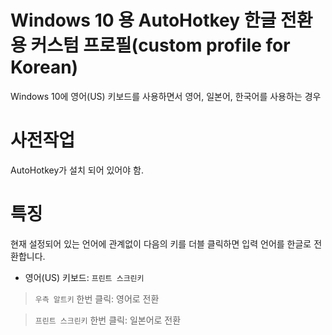 # Windows 10 용 AutoHotkey 한글 전환용 커스텀 프로필(custom profile for Korean)
Windows 10에 영어(US) 키보드를 사용하면서 영어, 일본어, 한국어를 사용하는 경우

# 사전작업
AutoHotkey가 설치 되어 있어야 함.

# 특징
현재 설정되어 있는 언어에 관계없이 다음의 키를 더블 클릭하면 입력 언어를 한글로 전환합니다.
* 영어(US) 키보드: `프린트 스크린키`
> `우측 알트키` 한번 클릭: 영어로 전환

> `프린트 스크린키` 한번 클릭: 일본어로 전환
